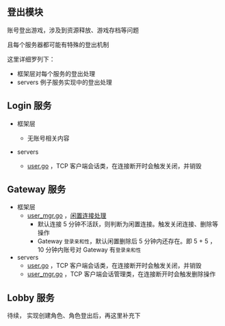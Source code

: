 ## 登出模块

账号登出游戏，涉及到资源释放、游戏存档等问题

且每个服务器都可能有特殊的登出机制

这里详细罗列下：
- 框架层对每个服务的登出处理
- servers 例子服务实现中的登出处理


## Login 服务

- 框架层
  - 无账号相关内容

- servers
  - [user.go](../services/login/user.go) ，TCP 客户端会话类，在连接断开时会触发关闭，并销毁

## Gateway 服务

- 框架层
  - [user_mgr.go](../internal/components/node/gateway/user_mgr.go) ，[闲置连接处理](框架层功能-闲置连接处理.md)
    - 默认连接 5 分钟不活跃，则判断为闲置连接。触发关闭连接、删除等操作
    - Gateway `登录亲和性`，默认闲置删除后 5 分钟内还存在。即 5 + 5 ， 10 分钟内账号对 Gateway 有`登录亲和性`
- servers
  - [user.go](../services/gateway/user.go) ，TCP 客户端会话类，在连接断开时会触发关闭，并销毁
  - [user_mgr.go](../services/gateway/user_mgr.go) ，TCP 客户端会话管理类，在连接断开时会触发删除操作


## Lobby 服务

待续， 实现创建角色、角色登出后，再这里补充下
